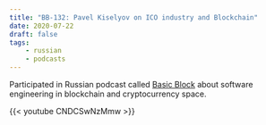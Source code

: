 ```yaml
---
title: "BB-132: Pavel Kiselyov on ICO industry and Blockchain"
date: 2020-07-22
draft: false
tags: 
    - russian
    - podcasts
---
```


Participated in Russian podcast called [Basic Block](https://basicblockradio.com/e132/) about software engineering in blockchain and cryptocurrency space.

{{< youtube CNDCSwNzMmw >}}

<!--more-->